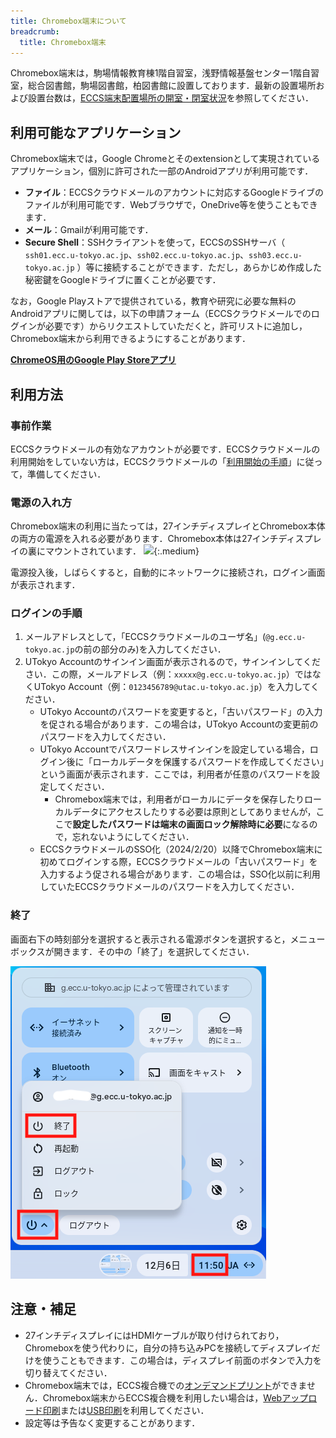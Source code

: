 ```yaml
---
title: Chromebox端末について
breadcrumb:
  title: Chromebox端末
---
```


Chromebox端末は，駒場情報教育棟1階自習室，浅野情報基盤センター1階自習室，総合図書館，駒場図書館，柏図書館に設置しております．最新の設置場所および設置台数は，[ECCS端末配置場所の開室・閉室状況](/eccs/overview/facilities/#location_and_business_hours)を参照してください．

## 利用可能なアプリケーション
Chromebox端末では，Google Chromeとそのextensionとして実現されているアプリケーション，個別に許可された一部のAndroidアプリが利用可能です．

* **ファイル**：ECCSクラウドメールのアカウントに対応するGoogleドライブのファイルが利用可能です．Webブラウザで，OneDrive等を使うこともできます．
* **メール**：Gmailが利用可能です．
* **Secure Shell**：SSHクライアントを使って，ECCSのSSHサーバ（ `ssh01.ecc.u-tokyo.ac.jp`、`ssh02.ecc.u-tokyo.ac.jp`、`ssh03.ecc.u-tokyo.ac.jp` ）等に接続することができます．ただし，あらかじめ作成した秘密鍵をGoogleドライブに置くことが必要です．

なお，Google Playストアで提供されている，教育や研究に必要な無料のAndroidアプリに関しては，以下の申請フォーム（ECCSクラウドメールでのログインが必要です）からリクエストしていただくと，許可リストに追加し，Chromebox端末から利用できるようにすることがあります．

<b class="box center">[ChromeOS用のGoogle Play Storeアプリ](https://docs.google.com/forms/d/e/1FAIpQLSdZ7vt6-Tahig8CMhwE0Uipjqk1PeY_FRh4RnVpXox_ycyvGg/viewform?usp=sf_link)</b>

## 利用方法

### 事前作業
ECCSクラウドメールの有効なアカウントが必要です．ECCSクラウドメールの利用開始をしていない方は，ECCSクラウドメールの「[利用開始の手順](/google/#initial-setup)」に従って，準備してください．

### 電源の入れ方
Chromebox端末の利用に当たっては，27インチディスプレイとChromebox本体の両方の電源を入れる必要があります．Chromebox本体は27インチディスプレイの裏にマウントされています．
![](power-switch.png){:.medium}

電源投入後，しばらくすると，自動的にネットワークに接続され，ログイン画面が表示されます．

### ログインの手順

1. メールアドレスとして，「ECCSクラウドメールのユーザ名」(`@g.ecc.u-tokyo.ac.jp`の前の部分のみ)を入力してください．
2. UTokyo Accountのサインイン画面が表示されるので，サインインしてください．この際，メールアドレス（例：`xxxxx@g.ecc.u-tokyo.ac.jp`）ではなくUTokyo Account（例：`0123456789@utac.u-tokyo.ac.jp`）を入力してください．
   - UTokyo Accountのパスワードを変更すると，「古いパスワード」の入力を促される場合があります．この場合は，UTokyo Accountの変更前のパスワードを入力してください．
   - UTokyo Accountでパスワードレスサインインを設定している場合，ログイン後に「ローカルデータを保護するパスワードを作成してください」という画面が表示されます．ここでは，利用者が任意のパスワードを設定してください．
     - Chromebox端末では，利用者がローカルにデータを保存したりローカルデータにアクセスしたりする必要は原則としてありませんが，ここで**設定したパスワードは端末の画面ロック解除時に必要**になるので，忘れないようにしてください．
   - ECCSクラウドメールのSSO化（2024/2/20）以降でChromebox端末に初めてログインする際，ECCSクラウドメールの「古いパスワード」を入力するよう促される場合があります．この場合は，SSO化以前に利用していたECCSクラウドメールのパスワードを入力してください．

### 終了
画面右下の時刻部分を選択すると表示される電源ボタンを選択すると，メニューボックスが開きます．その中の「終了」を選択してください．

![](shutdown.png)

## 注意・補足

* 27インチディスプレイにはHDMIケーブルが取り付けられており，Chromeboxを使う代わりに，自分の持ち込みPCを接続してディスプレイだけを使うこともできます．この場合は，ディスプレイ前面のボタンで入力を切り替えてください．　
* Chromebox端末では，ECCS複合機での[オンデマンドプリント](../features/printing/#ondemand)ができません．Chromebox端末からECCS複合機を利用したい場合は，[Webアップロード印刷](../features/printing/web-upload)または[USB印刷](../features/printing/#usb)を利用してください．
* 設定等は予告なく変更することがあります．
